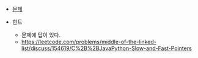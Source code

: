- [문제](https://leetcode.com/problems/middle-of-the-linked-list/)

- 힌트
  - 문제에 답이 있다.
  - https://leetcode.com/problems/middle-of-the-linked-list/discuss/154619/C%2B%2BJavaPython-Slow-and-Fast-Pointers
